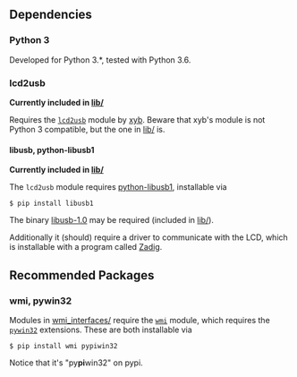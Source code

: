 




## Dependencies
### Python 3
Developed for Python 3.\*, tested with Python 3.6.

### lcd2usb
**Currently included in [lib/](lib/)**

Requires the [`lcd2usb`][xyb-lcd2usb] module by [xyb][xyb-github]. Beware that xyb's module is not Python 3 compatible, but the one in [lib/](lib/) is.

#### libusb, python-libusb1
**Currently included in [lib/](lib/)**

The `lcd2usb` module requires [python-libusb1][vpelletier-libusb1], installable via
```shell
$ pip install libusb1
```
The binary [libusb-1.0](lib/libusb-1.0.dll) may be required (included in [lib/](lib/)).

Additionally it (should) require a driver to communicate with the LCD, which is installable with a program called [Zadig][zadig].


## Recommended Packages
### wmi, pywin32

Modules in [wmi_interfaces/](wmi_interfaces/) require the [`wmi`][timgolden-wmi] module, which requires the [`pywin32`][sf-pywin32] extensions. These are both installable via
```shell
$ pip install wmi pypiwin32
```
Notice that it's "py**pi**win32" on pypi.



[xyb-github]: https://github.com/xyb
[xyb-lcd2usb]: https://github.com/xyb/lcd2usb
[vpelletier-libusb1]: https://github.com/vpelletier/python-libusb1
[timgolden-wmi]: http://timgolden.me.uk/python/wmi/index.html
[sf-pywin32]: https://sourceforge.net/projects/pywin32/
[zadig]: http://zadig.akeo.ie/
